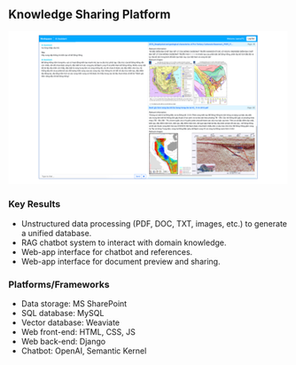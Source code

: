 ## Knowledge Sharing Platform

![EPChatbot](static/ep-chatbot.png)

### Key Results
- Unstructured data processing (PDF, DOC, TXT, images, etc.) to generate a unified database.
- RAG chatbot system to interact with domain knowledge.
- Web-app interface for chatbot and references.
- Web-app interface for document preview and sharing.

### Platforms/Frameworks
- Data storage: MS SharePoint
- SQL database: MySQL
- Vector database: Weaviate
- Web front-end: HTML, CSS, JS
- Web back-end: Django
- Chatbot: OpenAI, Semantic Kernel